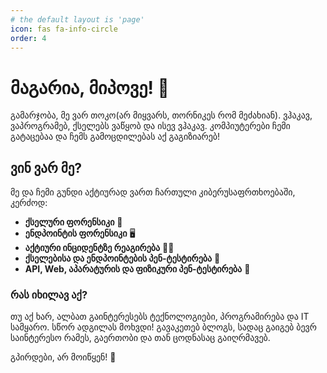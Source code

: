 ```yaml
---
# the default layout is 'page'
icon: fas fa-info-circle
order: 4
---
```


# მაგარია, მიპოვე! 🎰

გამარჯობა, მე ვარ თოკო(არ მიყვარს, თორნიკეს რომ მეძახიან). ვჰაკავ, ვაპროგრამებ, ქსელებს ვაწყობ და ისევ ვჰაკავ. კომპიუტერები ჩემი გატაცებაა და ჩემს გამოცდილებას აქ გაგიზიარებ!

## ვინ ვარ მე?

მე და ჩემი გუნდი აქტიურად ვართ ჩართული კიბერუსაფრთხოებაში, კერძოდ:

- **ქსელური ფორენსიკი** 🛜
- **ენდპოინტის ფორენსიკი** 🖥️
- **აქტიური ინციდენტზე რეაგირება** 🕵️‍♀️
- **ქსელებისა და ენდპოინტების პენ-ტესტირება** 🔫
- **API, Web, აპარატურის და ფიზიკური პენ-ტესტირება** 🥷

### რას იხილავ აქ?

თუ აქ ხარ, ალბათ გაინტერესებს ტექნოლოგიები, პროგრამირება და IT სამყარო. სწორ ადგილას მოხვდი! გავაკეთებ ბლოგს, სადაც გაიგებ ბევრ საინტერესო რამეს, გაერთობი და თან ცოდნასაც გაიღრმავებ. 

გპირდები, არ მოიწყენ! 🚀
